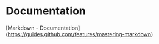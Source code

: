 # Documentation
[Markdown - Documentation] (https://guides.github.com/features/mastering-markdown)



